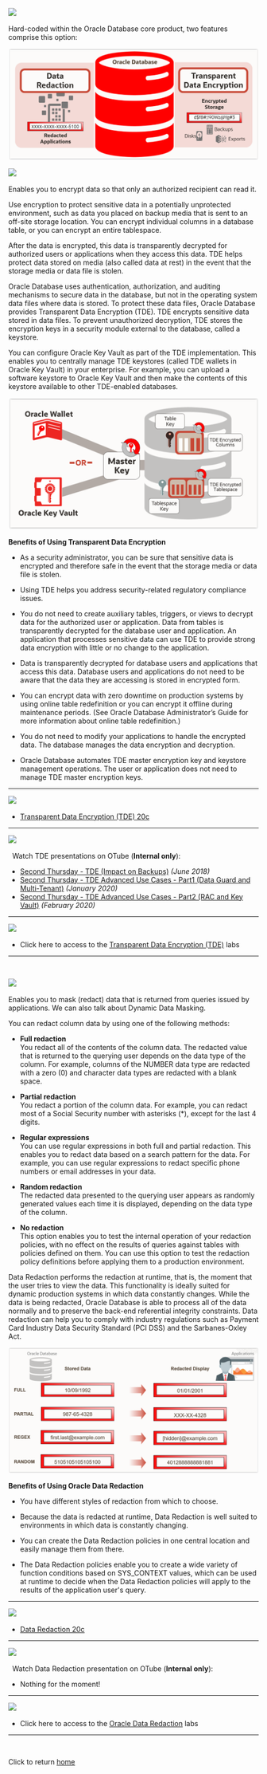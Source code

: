 ![](../../images/banner_ASO.PNG)

Hard-coded within the Oracle Database core product, two features comprise this option:

![](images/ASO_Features.PNG)

![](../../images/banner_TDE.PNG)

Enables you to encrypt data so that only an authorized recipient can read it.

Use encryption to protect sensitive data in a potentially unprotected environment, such as data you placed on backup media that is sent to an off-site storage location. You can encrypt individual columns in a database table, or you can encrypt an entire tablespace.
    
After the data is encrypted, this data is transparently decrypted for authorized users or applications when they access this data. TDE helps protect data stored on media (also called data at rest) in the event that the storage media or data file is stolen.
    
Oracle Database uses authentication, authorization, and auditing mechanisms to secure data in the database, but not in the operating system data files where data is stored. To protect these data files, Oracle Database provides Transparent Data Encryption (TDE). TDE encrypts sensitive data stored in data files. To prevent unauthorized decryption, TDE stores the encryption keys in a security module external to the database, called a keystore.
    
You can configure Oracle Key Vault as part of the TDE implementation. This enables you to centrally manage TDE keystores (called TDE wallets in Oracle Key Vault) in your enterprise. For example, you can upload a software keystore to Oracle Key Vault and then make the contents of this keystore available to other TDE-enabled databases.

![](images/ASO_Concept_TDE.PNG)

**Benefits of Using Transparent Data Encryption**

- As a security administrator, you can be sure that sensitive data is encrypted and therefore safe in the event that the storage media or data file is stolen.

- Using TDE helps you address security-related regulatory compliance issues.

- You do not need to create auxiliary tables, triggers, or views to decrypt data for the authorized user or application. Data from tables is transparently decrypted for the database user and application. An application that processes sensitive data can use TDE to provide strong data encryption with little or no change to the application.

- Data is transparently decrypted for database users and applications that access this data. Database users and applications do not need to be aware that the data they are accessing is stored in encrypted form.

- You can encrypt data with zero downtime on production systems by using online table redefinition or you can encrypt it offline during maintenance periods. (See Oracle Database Administrator’s Guide for more information about online table redefinition.)

- You do not need to modify your applications to handle the encrypted data. The database manages the data encryption and decryption.

- Oracle Database automates TDE master encryption key and keystore management operations. The user or application does not need to manage TDE master encryption keys.

---
![](../../images/banner_Docs.PNG)

- [Transparent Data Encryption (TDE) 20c](https://docs.oracle.com/en/database/oracle/oracle-database/20/asoag/asopart1.html)

---
![](../../images/banner_Video.PNG)

&nbsp; Watch TDE presentations on OTube (**Internal only**):
- [Second Thursday - TDE (Impact on Backups)](https://otube.oracle.com/media/Second+Thursday+-+TDE_Impact_on_backups/0_li9q8tfu?st=1380) *(June 2018)*
- [Second Thursday - TDE Advanced Use Cases - Part1 (Data Guard and Multi-Tenant)](https://otube.oracle.com/media/Second+Thursday+January+2020+-+TDE+with+Data+Guard+and+Multi-Tenant/1_vuawxl2s) *(January 2020)*
- [Second Thursday - TDE Advanced Use Cases - Part2 (RAC and Key Vault)](https://otube.oracle.com/media/Second+Thursday+February+2020-+TDE%2C+RAC%2C+and+Key+Vault/1_23mxbfdk) *(February 2020)*
    
---
![](../../images/banner_Labs.PNG)

- Click here to access to the [Transparent Data Encryption (TDE)](TDE/README.md) labs

---
<br>

![](../../images/banner_DR.PNG)

Enables you to mask (redact) data that is returned from queries issued by applications. We can also talk about Dynamic Data Masking.

You can redact column data by using one of the following methods:

- **Full redaction**<br>
You redact all of the contents of the column data. The redacted value that is returned to the querying user depends on the data type of the column. For example, columns of the NUMBER data type are redacted with a zero (0) and character data types are redacted with a blank space.

- **Partial redaction**<br>
You redact a portion of the column data. For example, you can redact most of a Social Security number with asterisks (*), except for the last 4 digits.

- **Regular expressions**<br>
You can use regular expressions in both full and partial redaction. This enables you to redact data based on a search pattern for the data. For example, you can use regular expressions to redact specific phone numbers or email addresses in your data.

- **Random redaction**<br>
The redacted data presented to the querying user appears as randomly generated values each time it is displayed, depending on the data type of the column.

- **No redaction**<br>
This option enables you to test the internal operation of your redaction policies, with no effect on the results of queries against tables with policies defined on them. You can use this option to test the redaction policy definitions before applying them to a production environment.

Data Redaction performs the redaction at runtime, that is, the moment that the user tries to view the data. This functionality is ideally suited for dynamic production systems in which data constantly changes. While the data is being redacted, Oracle Database is able to process all of the data normally and to preserve the back-end referential integrity constraints. Data redaction can help you to comply with industry regulations such as Payment Card Industry Data Security Standard (PCI DSS) and the Sarbanes-Oxley Act.

![](images/ASO_Concept_DR.PNG)

**Benefits of Using Oracle Data Redaction**

- You have different styles of redaction from which to choose.

- Because the data is redacted at runtime, Data Redaction is well suited to environments in which data is constantly changing.

- You can create the Data Redaction policies in one central location and easily manage them from there.

- The Data Redaction policies enable you to create a wide variety of function conditions based on SYS_CONTEXT values, which can be used at runtime to decide when the Data Redaction policies will apply to the results of the application user's query.

---
![](../../images/banner_Docs.PNG)

- [Data Redaction 20c](https://docs.oracle.com/en/database/oracle/oracle-database/20/asoag/asopart2.html)

---
![](../../images/banner_Video.PNG)

&nbsp; Watch Data Redaction presentation on OTube (**Internal only**):
- Nothing for the moment!
    
---
![](../../images/banner_Labs.PNG)

- Click here to access to the [Oracle Data Redaction](Data_Redaction/README.md) labs

---
<br>

Click to return [home](/README.md)
